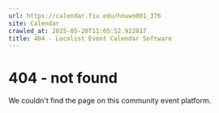 ```yaml
---
url: https://calendar.fiu.edu/hnuwo001_376
site: Calendar
crawled_at: 2025-05-20T11:05:52.922817
title: 404 - Localist Event Calendar Software
---
```


# 404 - not found
We couldn't find the page on this community event platform.

